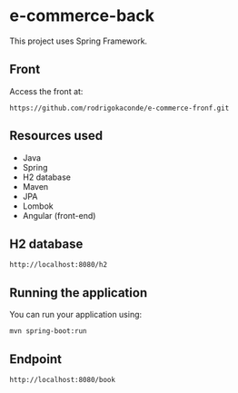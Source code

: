 # e-commerce-back
This project uses Spring Framework.

## Front
Access the front at: 
``` sehll script
https://github.com/rodrigokaconde/e-commerce-fronf.git
```
## Resources used
- Java
- Spring
- H2 database
- Maven
- JPA
- Lombok
- Angular (front-end)

## H2 database

``` sehll script
http://localhost:8080/h2
```

## Running the application

You can run your application using:
```shell script
mvn spring-boot:run 
```

## Endpoint

``` sehll script
http://localhost:8080/book
```


